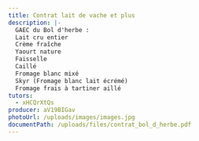 ```yaml
---
title: Contrat lait de vache et plus
description: |-
  GAEC du Bol d'herbe : 
  Lait cru entier
  Crème fraîche
  Yaourt nature
  Faisselle
  Caillé
  Fromage blanc mixé
  Skyr (Fromage blanc lait écrémé)
  Fromage frais à tartiner aillé
tutors:
  - xHCQrXtQs
producer: aV19BIGav
photoUrl: /uploads/images/images.jpg
documentPath: /uploads/files/contrat_bol_d_herbe.pdf
---
```


